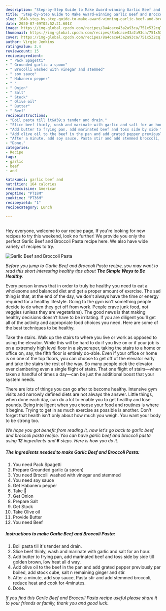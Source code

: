 ```yaml
---
description: "Step-by-Step Guide to Make Award-winning Garlic Beef and Broccoli Pasta"
title: "Step-by-Step Guide to Make Award-winning Garlic Beef and Broccoli Pasta"
slug: 1640-step-by-step-guide-to-make-award-winning-garlic-beef-and-broccoli-pasta
date: 2020-07-09T02:52:21.601Z
image: https://img-global.cpcdn.com/recipes/8a4cace43a2a93ca/751x532cq70/garlic-beef-and-broccoli-pasta-recipe-main-photo.jpg
thumbnail: https://img-global.cpcdn.com/recipes/8a4cace43a2a93ca/751x532cq70/garlic-beef-and-broccoli-pasta-recipe-main-photo.jpg
cover: https://img-global.cpcdn.com/recipes/8a4cace43a2a93ca/751x532cq70/garlic-beef-and-broccoli-pasta-recipe-main-photo.jpg
author: Virgie Jenkins
ratingvalue: 3.4
reviewcount: 15
recipeingredient:
- " Pack Spagetti"
- " Grounded garlic a spoon"
- " Brocolli washed with vinegar and stemmed"
- " soy sauce"
- " Habanero pepper"
- " "
- " Onion"
- " Salt"
- " Stock"
- " Olive oil"
- " Butter"
- " Beef"
recipeinstructions:
- "Boil pasta till it&#39;s tender and drain."
- "Slice beef thinly, wash and marinate with garlic and salt for an hour."
- "Add butter to frying pan, add marinated beef and toss side by side till golden brown, low heat all d way."
- "Add olive oil to the beef in the pan and add grated pepper previously par boiled, add stock cube, salt n remaining ginger and stir."
- "After a minute, add soy sauce, Pasta stir and add stemmed broccoli, reduce heat and cook for 4minutes."
- "Done."
categories:
- Recipe
tags:
- garlic
- beef
- and

katakunci: garlic beef and 
nutrition: 164 calories
recipecuisine: American
preptime: "PT18M"
cooktime: "PT36M"
recipeyield: "1"
recipecategory: Lunch

---
```

<br>
Hey everyone, welcome to our recipe page, If you're looking for new recipes to try this weekend, look no further! We provide you only the perfect Garlic Beef and Broccoli Pasta recipe here. We also have wide variety of recipes to try.
<br>


![Garlic Beef and Broccoli Pasta](https://img-global.cpcdn.com/recipes/8a4cace43a2a93ca/751x532cq70/garlic-beef-and-broccoli-pasta-recipe-main-photo.jpg)

<i>Before you jump to Garlic Beef and Broccoli Pasta recipe, you may want to read this short interesting healthy tips about <strong>The Simple Ways to Be Healthy</strong>.</i>

Every person knows that in order to truly be healthy you need to eat a wholesome and balanced diet and get a proper amount of exercise. The sad thing is that, at the end of the day, we don't always have the time or energy required for a healthy lifestyle. Going to the gym isn't something people decide to do when they get off from work. People crave junk food, not veggies (unless they are vegetarians). The good news is that making healthy decisions doesn’t have to be irritating. If you are diligent you'll get all of the activity and appropriate food choices you need. Here are some of the best techniques to be healthy.

Take the stairs. Walk up the stairs to where you live or work as opposed to using the elevator. While this will be hard to do if you live on or if your job is on a extremely high level floor in a skyscraper, taking the stairs to a home or office on, say, the fifth floor is entirely do-able. Even if your office or home is on one of the top floors, you can choose to get off of the elevator early and take the stairs the rest of the way. So many people pick the elevator over clambering even a single flight of stairs. That one flight of stairs—when taken a handful of times a day—can be just the additional boost that your system needs. 

There are lots of things you can go after to become healthy. Intensive gym visits and narrowly defined diets are not always the answer. Little things, when done each day, can do a lot to enable you to get healthy and lose pounds. Being intelligent when you choose your food and routines is where it begins. Trying to get in as much exercise as possible is another. Don't forget that health isn't only about how much you weigh. You want your body to be strong too. 


<i>We hope you got benefit from reading it, now let's go back to garlic beef and broccoli pasta recipe. You can have garlic beef and broccoli pasta using <strong>12</strong> ingredients and <strong>6</strong> steps. Here is how you do it.
</i>

##### The ingredients needed to make Garlic Beef and Broccoli Pasta:

1. You need  Pack Spagetti
1. Prepare  Grounded garlic (a spoon)
1. You need  Brocolli washed with vinegar and stemmed
1. You need  soy sauce
1. Get  Habanero pepper
1. Take  🍅
1. Get  Onion
1. Prepare  Salt
1. Get  Stock
1. Take  Olive oil
1. Provide  Butter
1. You need  Beef


##### Instructions to make Garlic Beef and Broccoli Pasta:

1. Boil pasta till it&#39;s tender and drain.
1. Slice beef thinly, wash and marinate with garlic and salt for an hour.
1. Add butter to frying pan, add marinated beef and toss side by side till golden brown, low heat all d way.
1. Add olive oil to the beef in the pan and add grated pepper previously par boiled, add stock cube, salt n remaining ginger and stir.
1. After a minute, add soy sauce, Pasta stir and add stemmed broccoli, reduce heat and cook for 4minutes.
1. Done.


<i>If you find this Garlic Beef and Broccoli Pasta recipe useful please share it to your friends or family, thank you and good luck.</i>

